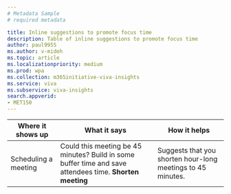 ```yaml
---
# Metadata Sample
# required metadata

title: Inline suggestions to promote focus time
description: Table of inline suggestions to promote focus time  
author: paul9955
ms.author: v-mideh
ms.topic: article
ms.localizationpriority: medium 
ms.prod: wpa
ms.collection: m365initiative-viva-insights 
ms.service: viva 
ms.subservice: viva-insights 
search.appverid: 
- MET150 
---
```


| Where it shows up  | What it says | How it helps |
|------|-------|---------|
|Scheduling a meeting | Could this meeting be 45 minutes? Build in some buffer time and save attendees time. **Shorten meeting** |Suggests that you shorten hour-long meetings to 45 minutes. |
